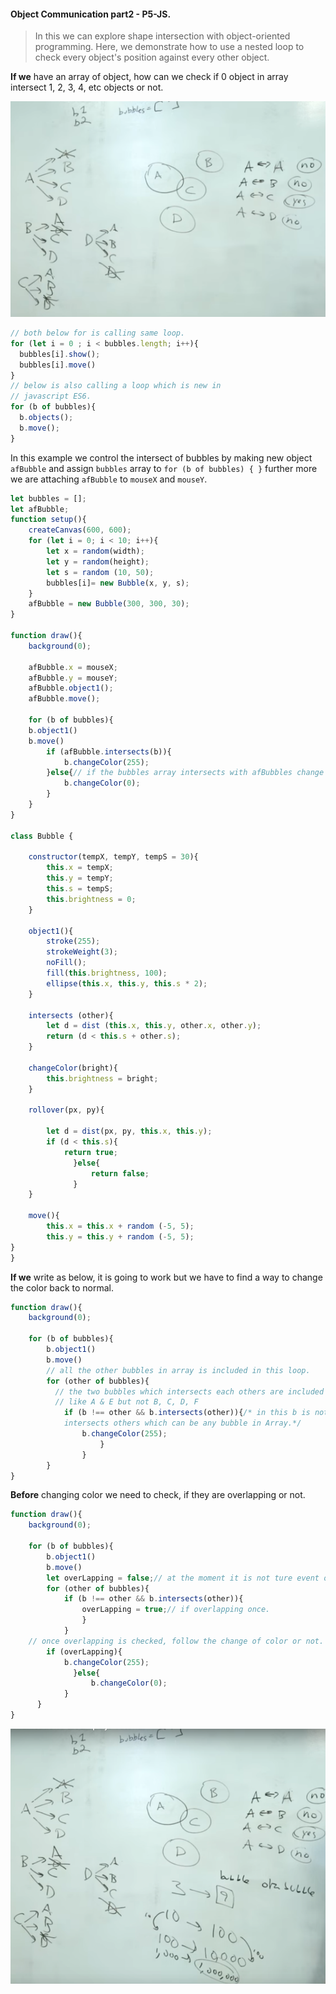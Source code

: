 #### Object Communication part2 - P5-JS.

>In this we can  explore shape intersection with object-oriented programming. Here, we demonstrate how to use a nested loop to check every object's position against every other object.

**If we** have an array of object, how can we check if 0 object in array intersect 1, 2, 3, 4, etc objects or not. 

![11picture-example](11picture-example.png)
```javascript
// both below for is calling same loop.
for (let i = 0 ; i < bubbles.length; i++){
  bubbles[i].show();
  bubbles[i].move()
}
// below is also calling a loop which is new in 
// javascript ES6.
for (b of bubbles){
  b.objects();
  b.move();
}
```
In this example we control the intersect of bubbles by making new object `afBubble` and assign `bubbles` array to `for (b of bubbles) { }` further more we are attaching `afBubble` to `mouseX` and `mouseY`.
```javascript
let bubbles = [];
let afBubble;
function setup(){
    createCanvas(600, 600);
    for (let i = 0; i < 10; i++){
        let x = random(width);
        let y = random(height);
        let s = random (10, 50);
        bubbles[i]= new Bubble(x, y, s);
    }
    afBubble = new Bubble(300, 300, 30);
}

function draw(){
    background(0);
    
    afBubble.x = mouseX;
    afBubble.y = mouseY;
    afBubble.object1();
    afBubble.move();

    for (b of bubbles){
    b.object1()
    b.move()
        if (afBubble.intersects(b)){
            b.changeColor(255);
        }else{// if the bubbles array intersects with afBubbles change color else don't.
            b.changeColor(0);
        }
    }
}

class Bubble {
    
    constructor(tempX, tempY, tempS = 30){
        this.x = tempX;
        this.y = tempY;
        this.s = tempS; 
        this.brightness = 0;
    }
    
    object1(){
        stroke(255);
        strokeWeight(3);
        noFill();
        fill(this.brightness, 100); 
        ellipse(this.x, this.y, this.s * 2);
    }
    
    intersects (other){
        let d = dist (this.x, this.y, other.x, other.y);
        return (d < this.s + other.s);
    }
    
    changeColor(bright){
        this.brightness = bright;
    }
    
    rollover(px, py){
        
        let d = dist(px, py, this.x, this.y);
        if (d < this.s){
            return true;
              }else{
                  return false;
              }
    }
    
    move(){  
        this.x = this.x + random (-5, 5);
        this.y = this.y + random (-5, 5);
}
}
```
**If we** write as below, it is going to work but we have to find a way to change the color back to normal. 
```javascript
function draw(){
    background(0);

    for (b of bubbles){
        b.object1()
        b.move()
        // all the other bubbles in array is included in this loop.
        for (other of bubbles){
          // the two bubbles which intersects each others are included in this section.
          // like A & E but not B, C, D, F
            if (b !== other && b.intersects(other)){/* in this b is not equal to others but 
            intersects others which can be any bubble in Array.*/
                b.changeColor(255);
                    }
                }
        }
}
```
**Before** changing color we need to check, if they are overlapping or not.
```javascript
function draw(){
    background(0);

    for (b of bubbles){
        b.object1()
        b.move()
        let overLapping = false;// at the moment it is not ture event one time overlapping
        for (other of bubbles){
            if (b !== other && b.intersects(other)){
                overLapping = true;// if overlapping once.
                }
            }
    // once overlapping is checked, follow the change of color or not.
        if (overLapping){
            b.changeColor(255);
              }else{
                  b.changeColor(0);
            }
      }
}
```
![Problem with this part](11picture-example1.png)
```javascript
```